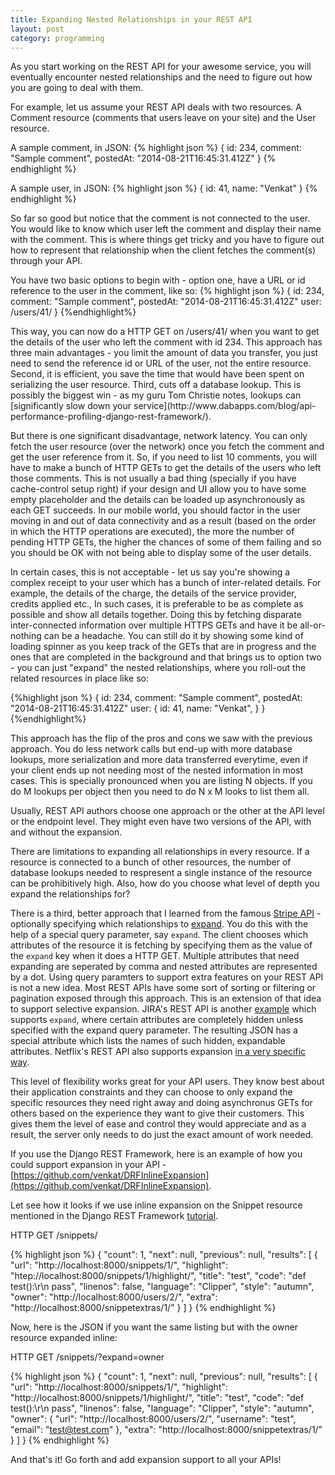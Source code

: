 ```yaml
---
title: Expanding Nested Relationships in your REST API
layout: post
category: programming
---
```


As you start working on the REST API for your awesome service, you will eventually encounter nested relationships and the need to figure out how you are going to deal with them.

For example, let us assume your REST API deals with two resources. A Comment resource (comments that users leave on your site) and the User resource.

A sample comment, in JSON:
{% highlight json %}
{
id: 234,
comment: "Sample comment",
postedAt: "2014-08-21T16:45:31.412Z"
}
{% endhighlight %}

<p></p>
A sample user, in JSON:
{% highlight json %}
{
id: 41,
name: "Venkat"
}
{% endhighlight %}
<p></p>
So far so good but notice that the comment is not connected to the user. You would like to know which user left the comment and display their name with the comment. This is where things get tricky and you have to figure out how to represent that relationship when the client fetches the comment(s) through your API.

You have two basic options to begin with - option one, have a URL or id reference to the user in the comment, like so:
{% highlight json %}
{
id: 234,
comment: "Sample comment",
postedAt: "2014-08-21T16:45:31.412Z"
user: /users/41/
}
{%endhighlight%}

<p></p>
This way, you can now do a HTTP GET on /users/41/ when you want to get the details of the user who left the comment with id 234. This approach has three main advantages - you limit the amount of data you transfer, you just need to send the reference id or URL of the user, not the entire resource. Second, it is efficient, you save the time that would have been spent on serializing the user resource. Third, cuts off a database lookup. This is possibly the biggest win - as my guru Tom Christie notes, lookups can [significantly slow down your service](http://www.dabapps.com/blog/api-performance-profiling-django-rest-framework/).

But there is one significant disadvantage, network latency. You can only fetch the user resource (over the network) once you fetch the comment and get the user reference from it. So, if you need to list 10 comments, you will have to make a bunch of HTTP GETs to get the details of the users who left those comments. This is not usually a bad thing (specially if you have cache-control setup right) if your design  and UI allow you to have some empty placeholder and the details can be loaded up asynchronously as each GET succeeds. In our mobile world, you should factor in the user moving in and out of data connectivity and as a result (based on the order in which the HTTP operations are executed), the more the number of pending HTTP GETs, the higher the chances of some of them failing and so you should be OK with not being able to display some of the user details. 

In certain cases, this is not acceptable - let us say you're showing a complex receipt to your user which has a bunch of inter-related details. For example, the details of the charge, the details of the service provider, credits applied etc., In such cases, it is preferable to be as complete as possible and show all details together. Doing this by fetching disparate inter-connected information over multiple HTTPS GETs and have it be all-or-nothing can be a headache. You can still do it by showing some kind of loading spinner as you keep track of the GETs that are in progress and the ones that are completed in the background and that brings us to option two - you can just "expand" the nested relationships, where you roll-out the related resources in place like so:

{%highlight json %}
{
id: 234,
comment: "Sample comment",
postedAt: "2014-08-21T16:45:31.412Z"
user: {
        id: 41,
        name: "Venkat",
      }
}
{%endhighlight%}

<p></p>
This approach has the flip of the pros and cons we saw with the previous approach. You do less network calls but end-up with more database lookups, more serialization and more data transferred everytime, even if your client ends up not  needing most of the nested information in most cases. This is specially pronounced when you are listing N objects. If you do M lookups per object then you need to do N x M looks to list them all.

Usually, REST API authors choose one approach or the other at the API level or the endpoint level. They might even have two versions of the API, with and without the expansion.

There are limitations to expanding all relationships in every resource. If a resource is connected to a bunch of other resources, the number of database lookups needed to respresent a single instance of the resource can be prohibitively high. Also, how do you choose what level of depth you expand the relationships for?

There is a third, better approach that I learned from the famous [Stripe API](https://stripe.com/docs/api) - optionally specifying which relationships to [expand](https://stripe.com/docs/api#expand). You do this with the help of a special query parameter, say `expand`. The client chooses which attributes of the resource it is fetching by specifying them as the value of the `expand` key when it does a HTTP GET. Multiple attributes that need expanding are seperated by comma and nested attributes are represented by a dot. Using query paramters to support extra features on your REST API is not a new idea. Most REST APIs have some sort of sorting or filtering or pagination exposed through this approach. This is an extension of that idea to support selective expansion. JIRA's REST API is another [example](https://jira.atlassian.com/rest/api/latest/issue/JRA-9?expand=names,renderedFields) which supports `expand`,  where certain attributes are completely hidden unless specified with the expand query parameter. The resulting JSON has a special attribute which lists the names of such hidden, expandable attributes. Netflix's REST API also supports expansion [in a very specific way](http://developer.netflix.com/docs/REST_API_Conventions).

This level of flexibility works great for your API users. They know best about their application constraints and they can choose to only expand the specific resources they need right away and doing asynchronus GETs for others based on the experience they want to give their customers. This gives them the level of ease and control they would appreciate and as a result, the server only needs to do just the exact amount of work needed.

If you use the Django REST Framework, here is an example of how you could support expansion in your API - [https://github.com/venkat/DRFInlineExpansion](https://github.com/venkat/DRFInlineExpansion).

Let see how it looks if we use inline expansion on the Snippet resource mentioned in the Django REST Framework [tutorial](http://www.django-rest-framework.org/tutorial/1-serialization#creating-a-model-to-work-with).

HTTP GET /snippets/

{% highlight json %}
{
    "count": 1, 
    "next": null, 
    "previous": null, 
    "results": [
        {
            "url": "http://localhost:8000/snippets/1/", 
            "highlight": "htep://localhost:8000/snippets/1/highlight/", 
            "title": "test", 
            "code": "def test():\r\n     pass", 
            "linenos": false, 
            "language": "Clipper", 
            "style": "autumn", 
            "owner": "http://localhost:8000/users/2/", 
            "extra": "http://localhost:8000/snippetextras/1/"
        }
    ]
}
{% endhighlight %}

Now, here is the JSON if you want the same listing but with the owner resource expanded inline:

HTTP GET /snippets/?expand=owner

{% highlight json %}
{
    "count": 1, 
    "next": null, 
    "previous": null, 
    "results": [
        {
            "url": "http://localhost:8000/snippets/1/", 
            "highlight": "http://localhost:8000/snippets/1/highlight/", 
            "title": "test", 
            "code": "def test():\r\n     pass", 
            "linenos": false, 
            "language": "Clipper", 
            "style": "autumn", 
            "owner": {
                "url": "http://localhost:8000/users/2/", 
                "username": "test", 
                "email": "test@test.com"
            }, 
            "extra": "http://localhost:8000/snippetextras/1/"
        }
    ]
}
{% endhighlight %}

And that's it! Go forth and add expansion support to all your APIs!
